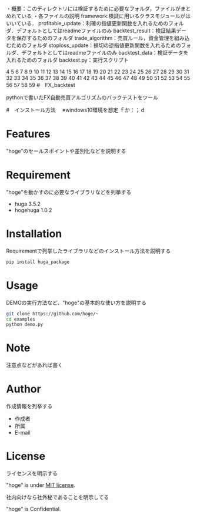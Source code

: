 ・概要：このディレクトリには検証するために必要なフォルダ，ファイルがまとめれている
・各ファイルの説明
framework:検証に用いるクラスモジュールがはいいている．
profitable_update：利確の指値更新関数を入れるためのフォルダ．デフォルトとしてはreadmeファイルのみ
backtest_result：検証結果データを保存するためのフォルダ
trade_algorithm：売買ルール，資金管理を組み込むためのフォルダ
stoploss_update：損切の逆指値更新関数を入れるためのフォルダ．デフォルトとしてはreadmeファイルのみ
backtest_data：検証データを入れるためのフォルダ
backtest.py：実行スクリプト

4
5
6
7
8
9
10
11
12
13
14
15
16
17
18
19
20
21
22
23
24
25
26
27
28
29
30
31
32
33
34
35
36
37
38
39
40
41
42
43
44
45
46
47
48
49
50
51
52
53
54
55
56
57
58
59
#　FX_backtest

pythonで書いたFX自動売買アルゴリズムのバックテストをツール
 
#　インストール方法
　※windows10環境を想定
 ｆか：；ｄ
# Features
 
"hoge"のセールスポイントや差別化などを説明する
 
# Requirement
 
"hoge"を動かすのに必要なライブラリなどを列挙する
 
* huga 3.5.2
* hogehuga 1.0.2
 
# Installation
 
Requirementで列挙したライブラリなどのインストール方法を説明する
 
```bash
pip install huga_package
```
 
# Usage
 
DEMOの実行方法など、"hoge"の基本的な使い方を説明する
 
```bash
git clone https://github.com/hoge/~
cd examples
python demo.py
```
 
# Note
 
注意点などがあれば書く
 
# Author
 
作成情報を列挙する
 
* 作成者
* 所属
* E-mail
 
# License
ライセンスを明示する
 
"hoge" is under [MIT license](https://en.wikipedia.org/wiki/MIT_License).
 
社内向けなら社外秘であることを明示してる
 
"hoge" is Confidential.
